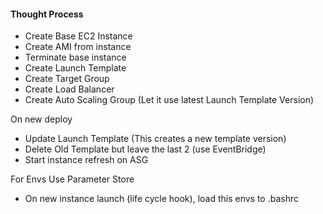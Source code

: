 #### Thought Process

- Create Base EC2 Instance
- Create AMI from instance
- Terminate base instance
- Create Launch Template
- Create Target Group
- Create Load Balancer
- Create Auto Scaling Group (Let it use latest Launch Template Version)

On new deploy

- Update Launch Template (This creates a new template version)
- Delete Old Template but leave the last 2 (use EventBridge)
- Start instance refresh on ASG

For Envs Use Parameter Store

- On new instance launch (life cycle hook), load this envs to .bashrc
